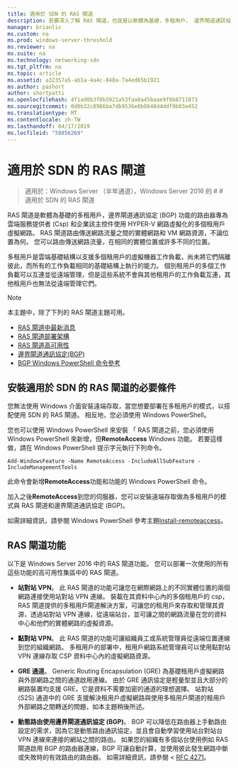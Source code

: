 ```yaml
---
title: 適用於 SDN 的 RAS 閘道
description: 若要深入了解 RAS 閘道，也就是以軟體為基礎，多租用戶、 邊界閘道通訊協定 (BGP) 功能的路由器，Windows Server 2016 中，您可以使用本主題。
manager: brianlic
ms.custom: na
ms.prod: windows-server-threshold
ms.reviewer: na
ms.suite: na
ms.technology: networking-sdn
ms.tgt_pltfrm: na
ms.topic: article
ms.assetid: a32357a5-ab1a-4a4c-848a-7a4ed65b1921
ms.author: pashort
author: shortpatti
ms.openlocfilehash: 4f1ad0b3f0b5921a53faa8a45baae9f0b8711873
ms.sourcegitcommit: 0d0b32c8986ba7db9536e0b8648d4ddf9b03e452
ms.translationtype: MT
ms.contentlocale: zh-TW
ms.lasthandoff: 04/17/2019
ms.locfileid: "59856269"
---
```

# <a name="ras-gateway-for-sdn"></a>適用於 SDN 的 RAS 閘道

>適用於：Windows Server （半年通道），Windows Server 2016 的 # # 適用於 SDN 的 RAS 閘道  


RAS 閘道是軟體為基礎的多租用戶，邊界閘道通訊協定 (BGP) 功能的路由器專為雲端服務提供者 (Csp) 和企業該主控件使用 HYPER-V 網路虛擬化的多個租用戶虛擬網路。 RAS 閘道路由傳送網路流量之間的實體網路和 VM 網路資源，不論位置為何。 您可以路由傳送網路流量，在相同的實體位置或許多不同的位置。   

多租用戶是雲端基礎結構以支援多個租用戶的虛擬機器工作負載，尚未將它們隔離彼此，而所有的工作負載相同的基礎結構上執行的能力。 個別租用戶的多個工作負載可以互連並從遠端管理，但是這些系統不會與其他租用戶的工作負載互連，其他租用戶也無法從遠端管理它們。

  
> [!NOTE]  
> 本主題中，除了下列的 RAS 閘道主題可用。  
>   
> -   [RAS 閘道中最新消息](../../../sdn/technologies/network-function-virtualization/What-s-New-in-RAS-Gateway.md)  
> -   [RAS 閘道部署架構](../../../sdn/technologies/network-function-virtualization/RAS-Gateway-Deployment-Architecture.md)  
> -   [RAS 閘道高可用性](../../../sdn/technologies/network-function-virtualization/RAS-Gateway-High-Availability.md)  
> -   [邊界閘道通訊協定&#40;BGP&#41;](../../../../remote/remote-access/bgp/Border-Gateway-Protocol-BGP.md)  
> -   [BGP Windows PowerShell 命令參考](../../../../remote/remote-access/bgp/BGP-Windows-PowerShell-Command-Reference.md)  
  
    
## <a name="prerequisites-for-installing-ras-gateway-for-sdn"></a>安裝適用於 SDN 的 RAS 閘道的必要條件  
您無法使用 Windows 介面安裝遠端存取，當您想要部署在多租用戶的模式，以搭配使用 SDN 的 RAS 閘道。 相反地，您必須使用 Windows PowerShell。  
  
您也可以使用 Windows PowerShell 來安裝 「 RAS 閘道之前，您必須使用 Windows PowerShell 來新增，但**RemoteAccess** Windows 功能。 若要這樣做，請在 Windows PowerShell 提示字元執行下列命令。  
  
`Add-WindowsFeature -Name RemoteAccess -IncludeAllSubFeature -IncludeManagementTools`  
  
此命令會新增**RemoteAccess**功能和功能的 Windows PowerShell 命令。  
  
加入之後**RemoteAccess**到您的伺服器，您可以安裝遠端存取做為多租用戶的模式與 RAS 閘道和邊界閘道通訊協定 (BGP)。  
  
如需詳細資訊，請參閱 Windows PowerShell 參考主題[Install-remoteaccess](https://technet.microsoft.com/library/hh918408.aspx)。  
  
## <a name="ras-gateway-features"></a>RAS 閘道功能  
以下是 Windows Server 2016 中的 RAS 閘道功能。 您可以部署一次使用的所有這些功能的高可用性集區中的 RAS 閘道。  
  
-   **站對站 VPN**。 此 RAS 閘道的功能可讓您在網際網路上的不同實體位置的兩個網路連接使用站對站 VPN 連線。 裝載在其資料中心內的多個租用戶的 csp，RAS 閘道提供的多租用戶閘道解決方案，可讓您的租用戶來存取和管理其資源，透過站對站 VPN 連線，從遠端站台，並可讓之間的網路流量在您的資料中心和他們的實體網路的虛擬資源。  
  
-   **點對站 VPN**。 此 RAS 閘道的功能可讓組織員工或系統管理員從遠端位置連線到您的組織網路。  多租用戶的部署中，租用戶網路系統管理員可以使用點對站 VPN 連線存取 CSP 資料中心內的虛擬網路資源。  
  
-   **GRE 通道**。 Generic Routing Encapsulation (GRE) 為基礎租用戶虛擬網路與外部網路之間的通道啟用連線。 由於 GRE 通訊協定是輕量型並且大部分的網路裝置均支援 GRE，它是資料不需要加密的通道的理想選擇。 站對站 (S2S) 通道中的 GRE 支援解決租用戶虛擬網路與使用多租用戶閘道的租用戶外部網路之間轉送的問題，如本主題稍後所述。  
  
-   **動態路由使用邊界閘道通訊協定 (BGP)**。 BGP 可以降低在路由器上手動路由設定的需求，因為它是動態路由通訊協定，並且會自動學習使用站台對站台 VPN 連線來連接的網站之間的路由。 如果您的組織有多個站台使用例如 RAS 閘道啟用 BGP 的路由器連線，BGP 可讓自動計算，並使用彼此發生網路中斷或失敗時的有效路由的路由器。 如需詳細資訊，請參閱 < [RFC 4271](https://tools.ietf.org/html/rfc4271)。  
  

  


